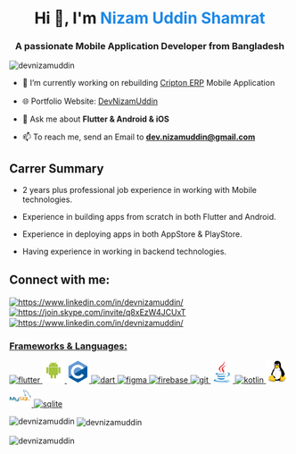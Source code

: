 <h1 align="center">Hi 👋, I'm <span style="color: #1E88E5">Nizam Uddin Shamrat</span></h1>

<h3 align="center">A passionate Mobile Application Developer from Bangladesh</h3>



<p align="left"> <img src="https://komarev.com/ghpvc/?username=devnizamuddin&label=Profile%20views&color=0e75b6&style=flat" alt="devnizamuddin" height="24"/> </p>


- 🔭 I’m currently working on rebuilding [Cripton ERP](https://gitlab.com/pakizatvl/criptonapp) Mobile Application

- 🌐 Portfolio Website: [DevNizamUddin](https://sites.google.com/view/devnizamuddin/portfolio) <img src="https://e7.pngegg.com/pngimages/1014/79/png-clipart-yellow-and-black-under-construction-signage-under-construction-icon-computer-icons-architectural-engineering-free-construction-files-miscellaneous-text-thumbnail.png" width="16" height="16">

- 💬 Ask me about **Flutter & Android & iOS**

- 📫 To reach me, send an Email to **dev.nizamuddin@gmail.com**



<h2>Carrer Summary</h2>

-  2 years plus professional job experience in working with Mobile technologies.

-  Experience in building apps from scratch in both Flutter and Android.
  
-  Experience in deploying apps in both AppStore & PlayStore.
  
-  Having experience in working in backend technologies.


<h2 align="left">Connect with me:</h2>
<p align="left">
<a href="https://www.linkedin.com/in/devnizamuddin/" target="blank"><img align="center" src="https://www.svgrepo.com/show/448234/linkedin.svg" alt="https://www.linkedin.com/in/devnizamuddin/" height="52"/> 
<a href="https://join.skype.com/invite/q8xEzW4JCUxT" target="blank"><img align="center" src="https://www.svgrepo.com/show/475679/skype-color.svg" alt="https://join.skype.com/invite/q8xEzW4JCUxT"  height="40" />
<a  href="https://www.linkedin.com/in/devnizamuddin/" target="blank"><img align="center" src="https://stackoverflow.design/assets/img/logos/so/logo-stackoverflow.svg" alt="https://www.linkedin.com/in/devnizamuddin/" height="40" margin-left: "30"/>
</p>


<h3 align="left">Frameworks & Languages:</h3>
<p align="left"> <a href="https://flutter.dev" target="_blank" rel="noreferrer"> <img src="https://www.vectorlogo.zone/logos/flutterio/flutterio-icon.svg" alt="flutter" width="40" height="40"/> </a>
  <a href="https://developer.android.com" target="_blank" rel="noreferrer"> <img src="https://raw.githubusercontent.com/devicons/devicon/master/icons/android/android-original-wordmark.svg" alt="android" width="40" height="40"/> </a>
   <a href="https://www.cprogramming.com/" target="_blank" rel="noreferrer"> <img src="https://raw.githubusercontent.com/devicons/devicon/master/icons/c/c-original.svg" alt="c" width="40" height="40"/> </a> <a href="https://dart.dev" target="_blank" rel="noreferrer"> <img src="https://www.vectorlogo.zone/logos/dartlang/dartlang-icon.svg" alt="dart" width="40" height="40"/> </a> <a href="https://www.figma.com/" target="_blank" rel="noreferrer"> <img src="https://www.vectorlogo.zone/logos/figma/figma-icon.svg" alt="figma" width="40" height="40"/> </a> <a href="https://firebase.google.com/" target="_blank" rel="noreferrer"> <img src="https://www.vectorlogo.zone/logos/firebase/firebase-icon.svg" alt="firebase" width="40" height="40"/> </a> <a href="https://git-scm.com/" target="_blank" rel="noreferrer"> <img src="https://www.vectorlogo.zone/logos/git-scm/git-scm-icon.svg" alt="git" width="40" height="40"/> </a> <a href="https://www.java.com" target="_blank" rel="noreferrer"> <img src="https://raw.githubusercontent.com/devicons/devicon/master/icons/java/java-original.svg" alt="java" width="40" height="40"/> </a> <a href="https://kotlinlang.org" target="_blank" rel="noreferrer"> <img src="https://www.vectorlogo.zone/logos/kotlinlang/kotlinlang-icon.svg" alt="kotlin" width="40" height="40"/> </a> <a href="https://www.linux.org/" target="_blank" rel="noreferrer"> <img src="https://raw.githubusercontent.com/devicons/devicon/master/icons/linux/linux-original.svg" alt="linux" width="40" height="40"/> </a> <a href="https://www.mysql.com/" target="_blank" rel="noreferrer"> <img src="https://raw.githubusercontent.com/devicons/devicon/master/icons/mysql/mysql-original-wordmark.svg" alt="mysql" width="40" height="40"/> </a> <a href="https://www.sqlite.org/" target="_blank" rel="noreferrer"> <img src="https://www.vectorlogo.zone/logos/sqlite/sqlite-icon.svg" alt="sqlite" width="40" height="40"/> </a> </p>

<p><img align="left" src="https://github-readme-stats.vercel.app/api/top-langs?username=devnizamuddin&show_icons=true&locale=en&layout=compact" alt="devnizamuddin" /></p>

<p>&nbsp;<img align="center" src="https://github-readme-stats.vercel.app/api?username=devnizamuddin&show_icons=true&locale=en" alt="devnizamuddin" /></p>

<p><img align="center" src="https://github-readme-streak-stats.herokuapp.com/?user=devnizamuddin&" alt="devnizamuddin" /></p>
